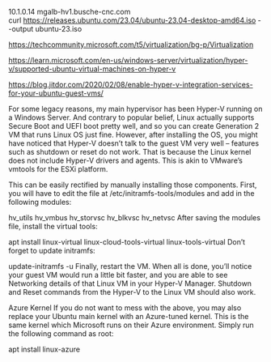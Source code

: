 10.1.0.14 mgalb-hv1.busche-cnc.com    
curl https://releases.ubuntu.com/23.04/ubuntu-23.04-desktop-amd64.iso --output ubuntu-23.iso

https://techcommunity.microsoft.com/t5/virtualization/bg-p/Virtualization

https://learn.microsoft.com/en-us/windows-server/virtualization/hyper-v/supported-ubuntu-virtual-machines-on-hyper-v

https://blog.jitdor.com/2020/02/08/enable-hyper-v-integration-services-for-your-ubuntu-guest-vms/

For some legacy reasons, my main hypervisor has been Hyper-V running on a Windows Server. And contrary to popular belief, Linux actually supports Secure Boot and UEFI boot pretty well, and so you can create Generation 2 VM that runs Linux OS just fine. However, after installing the OS, you might have noticed that Hyper-V doesn’t talk to the guest VM very well – features such as shutdown or reset do not work. That is because the Linux kernel does not include Hyper-V drivers and agents. This is akin to VMware’s vmtools for the ESXi platform.

This can be easily rectified by manually installing those components. First, you will have to edit the file at /etc/initramfs-tools/modules and add in the following modules:

hv_utils
hv_vmbus
hv_storvsc
hv_blkvsc
hv_netvsc
After saving the modules file, install the virtual tools:

apt install linux-virtual linux-cloud-tools-virtual linux-tools-virtual
Don’t forget to update initramfs:

update-initramfs -u
Finally, restart the VM. When all is done, you’ll notice your guest VM would run a little bit faster, and you are able to see Networking details of that Linux VM in your Hyper-V Manager. Shutdown and Reset commands from the Hyper-V to the Linux VM should also work.

Azure Kernel
If you do not want to mess with the above, you may also replace your Ubuntu main kernel with an Azure-tuned kernel. This is the same kernel which Microsoft runs on their Azure environment. Simply run the following command as root:

apt install linux-azure
